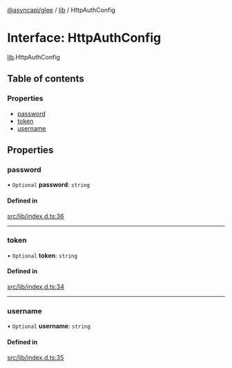 [@asyncapi/glee](../README.md) / [lib](../modules/lib.md) / HttpAuthConfig

# Interface: HttpAuthConfig

[lib](../modules/lib.md).HttpAuthConfig

## Table of contents

### Properties

- [password](lib.HttpAuthConfig.md#password)
- [token](lib.HttpAuthConfig.md#token)
- [username](lib.HttpAuthConfig.md#username)

## Properties

### password

• `Optional` **password**: `string`

#### Defined in

[src/lib/index.d.ts:36](https://github.com/asyncapi/glee/blob/b689a31/src/lib/index.d.ts#L36)

___

### token

• `Optional` **token**: `string`

#### Defined in

[src/lib/index.d.ts:34](https://github.com/asyncapi/glee/blob/b689a31/src/lib/index.d.ts#L34)

___

### username

• `Optional` **username**: `string`

#### Defined in

[src/lib/index.d.ts:35](https://github.com/asyncapi/glee/blob/b689a31/src/lib/index.d.ts#L35)